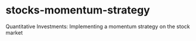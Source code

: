 # stocks-momentum-strategy
Quantitative Investments: Implementing a momentum strategy on the stock market 
